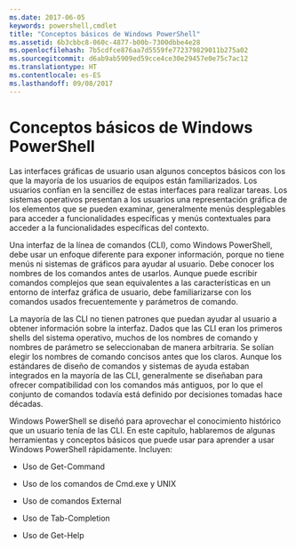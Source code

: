 ```yaml
---
ms.date: 2017-06-05
keywords: powershell,cmdlet
title: "Conceptos básicos de Windows PowerShell"
ms.assetid: 6b3cbbc8-060c-4877-b00b-7300dbbe4e28
ms.openlocfilehash: 7b5cdfce876aa7d5559fe772379829011b275a02
ms.sourcegitcommit: d6ab9ab5909ed59cce4ce30e29457e0e75c7ac12
ms.translationtype: HT
ms.contentlocale: es-ES
ms.lasthandoff: 09/08/2017
---
```

# <a name="windows-powershell-basics"></a>Conceptos básicos de Windows PowerShell
Las interfaces gráficas de usuario usan algunos conceptos básicos con los que la mayoría de los usuarios de equipos están familiarizados. Los usuarios confían en la sencillez de estas interfaces para realizar tareas. Los sistemas operativos presentan a los usuarios una representación gráfica de los elementos que se pueden examinar, generalmente menús desplegables para acceder a funcionalidades específicas y menús contextuales para acceder a la funcionalidades específicas del contexto.

Una interfaz de la línea de comandos (CLI), como Windows PowerShell, debe usar un enfoque diferente para exponer información, porque no tiene menús ni sistemas de gráficos para ayudar al usuario. Debe conocer los nombres de los comandos antes de usarlos. Aunque puede escribir comandos complejos que sean equivalentes a las características en un entorno de interfaz gráfica de usuario, debe familiarizarse con los comandos usados frecuentemente y parámetros de comando.

La mayoría de las CLI no tienen patrones que puedan ayudar al usuario a obtener información sobre la interfaz. Dados que las CLI eran los primeros shells del sistema operativo, muchos de los nombres de comando y nombres de parámetro se seleccionaban de manera arbitraria. Se solían elegir los nombres de comando concisos antes que los claros. Aunque los estándares de diseño de comandos y sistemas de ayuda estaban integrados en la mayoría de las CLI, generalmente se diseñaban para ofrecer compatibilidad con los comandos más antiguos, por lo que el conjunto de comandos todavía está definido por decisiones tomadas hace décadas.

Windows PowerShell se diseñó para aprovechar el conocimiento histórico que un usuario tenía de las CLI. En este capítulo, hablaremos de algunas herramientas y conceptos básicos que puede usar para aprender a usar Windows PowerShell rápidamente. Incluyen:

- Uso de Get-Command

- Uso de los comandos de Cmd.exe y UNIX

- Uso de comandos External

- Uso de Tab-Completion

- Uso de Get-Help

